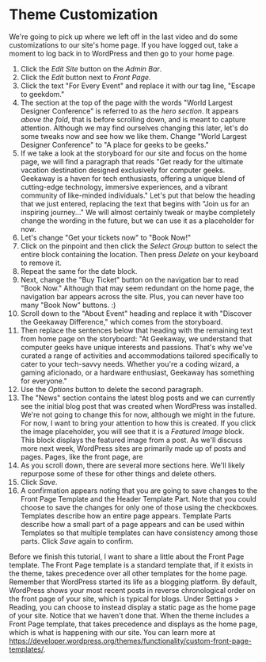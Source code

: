 # Theme Customization

We're going to pick up where we left off in the last video and do some customizations to our site's home page. If you have logged out, take a moment to log back in to WordPress and then go to your home page.

1. Click the _Edit Site_ button on the _Admin Bar_.
2. Click the _Edit_ button next to _Front Page_.
3. Click the text "For Every Event" and replace it with our tag line, "Escape to geekdom."
4. The section at the top of the page with the words "World Largest Designer Conference" is referred to as the _hero section_. It appears _above the fold_, that is before scrolling down, and is meant to capture attention. Although we may find ourselves changing this later, let's do some tweaks now and see how we like them. Change "World Largest Designer Conference" to "A place for geeks to be geeks."
5. If we take a look at the storyboard for our site and focus on the home page, we will find a paragraph that reads "Get ready for the ultimate vacation destination designed exclusively for computer geeks. Geekaway is a haven for tech enthusiasts, offering a unique blend of cutting-edge technology, immersive experiences, and a vibrant community of like-minded individuals." Let's put that below the heading that we just entered, replacing the text that begins with "Join us for an inspiring journey..." We will almost certainly tweak or maybe completely change the wording in the future, but we can use it as a placeholder for now.
6. Let's change "Get your tickets now" to "Book Now!"
7. Click on the pinpoint and then click the _Select Group_ button to select the entire block containing the location. Then press _Delete_ on your keyboard to remove it.
8. Repeat the same for the date block.
9. Next, change the "Buy Ticket" button on the navigation bar to read "Book Now." Although that may seem redundant on the home page, the navigation bar appears across the site. Plus, you can never have too many "Book Now" buttons. :)
10. Scroll down to the "About Event" heading and replace it with "Discover the Geekaway Difference," which comes from the storyboard.
11. Then replace the sentences below that heading with the remaining text from home page on the storyboard: "At Geekaway, we understand that computer geeks have unique interests and passions. That's why we've curated a range of activities and accommodations tailored specifically to cater to your tech-savvy needs. Whether you're a coding wizard, a gaming aficionado, or a hardware enthusiast, Geekaway has something for everyone."
12. Use the _Options_ button to delete the second paragraph.
13. The "News" section contains the latest blog posts and we can currently see the initial blog post that was created when WordPress was installed. We're not going to change this for now, although we might in the future. For now, I want to bring your attention to how this is created. If you click the image placeholder, you will see that it is a _Featured Image_ block. This block displays the featured image from a post. As we'll discuss more next week, WordPress sites are primarily made up of posts and pages. Pages, like the front page, are 
14. As you scroll down, there are several more sections here. We'll likely repurpose some of these for other things and delete others.
15. Click _Save_.
16. A confirmation appears noting that you are going to save changes to the Front Page Template and the Header Template Part. Note that you could choose to save the changes for only one of those using the checkboxes. Templates describe how an entire page appears. Template Parts describe how a small part of a page appears and can be used within Templates so that multiple templates can have consistency among those parts. Click _Save_ again to confirm.

Before we finish this tutorial, I want to share a little about the Front Page template. The Front Page template is a standard template that, if it exists in the theme, takes precedence over all other templates for the home page. Remember that WordPress started its life as a blogging platform. By default, WordPress shows your most recent posts in reverse chronological order on the front page of your site, which is typical for blogs. Under Settings > Reading, you can choose to instead display a static page as the home page of your site. Notice that we haven't done that. When the theme includes a Front Page template, that takes precedence and displays as the home page, which is what is happening with our site. You can learn more at <https://developer.wordpress.org/themes/functionality/custom-front-page-templates/>.
